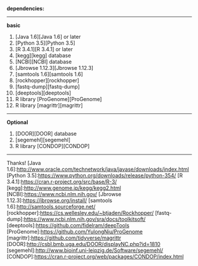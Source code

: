 **dependencies:**
___
**basic**
1. [Java 1.6][Java 1.6] or later
2. [Python 3.5][Python 3.5]
3. [R 3.4.1][R 3.4.1] or later
4. [kegg][kegg] database
5. [NCBI][NCBI] database
6. [Jbrowse 1.12.3][Jbrowse 1.12.3]
7. [samtools 1.6][samtools 1.6]
8. [rockhopper][rockhopper]
9. [fastq-dump][fastq-dump]
10. [deeptools][deeptools]
11. R library [ProGenome][ProGenome]
12. R library [magrittr][magrittr]
___
**Optional**
1. [DOOR][DOOR] database
2. [segemehl][segemehl]
3. R library [CONDOP][CONDOP]

___
Thanks!
[Java 1.6]:http://www.oracle.com/technetwork/java/javase/downloads/index.html
[Python 3.5]:https://www.python.org/downloads/release/python-354/
[R 3.4.1]:https://cran.r-project.org/src/base/R-3/
[kegg]:http://www.genome.jp/kegg/kegg2.html
[NCBI]:https://www.ncbi.nlm.nih.gov/
[Jbrowse 1.12.3]:https://jbrowse.org/install/
[samtools 1.6]:http://samtools.sourceforge.net/
[rockhopper]:https://cs.wellesley.edu/~btjaden/Rockhopper/
[fastq-dump]:https://www.ncbi.nlm.nih.gov/sra/docs/toolkitsoft/
[deeptools]:https://github.com/fidelram/deepTools
[ProGenome]:https://github.com/YulongNiu/ProGenome
[magrittr]:https://github.com/tidyverse/magrittr
[DOOR]:http://csbl.bmb.uga.edu/DOOR/displayNC.php?id=1810
[segemehl]:http://www.bioinf.uni-leipzig.de/Software/segemehl/
[CONDOP]:https://cran.r-project.org/web/packages/CONDOP/index.html

